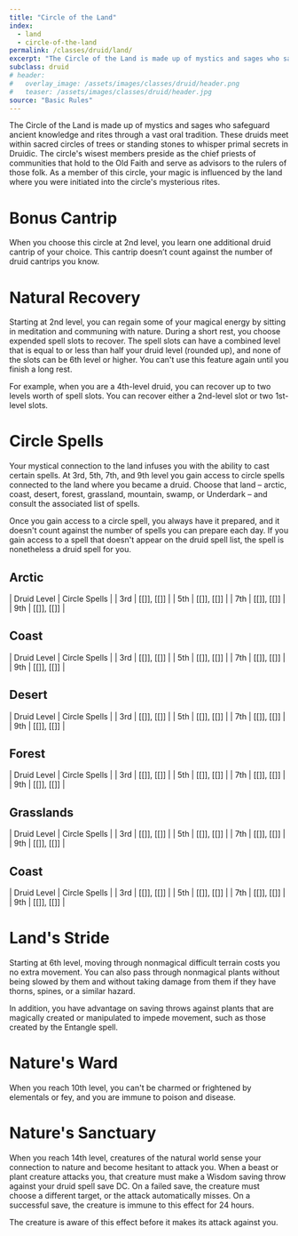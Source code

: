 ```yaml
---
title: "Circle of the Land"
index: 
  - land
  - circle-of-the-land
permalink: /classes/druid/land/
excerpt: "The Circle of the Land is made up of mystics and sages who safeguard ancient knowledge and rites through a vast oral tradition."
subclass: druid
# header:
#   overlay_image: /assets/images/classes/druid/header.png
#   teaser: /assets/images/classes/druid/header.jpg
source: "Basic Rules"
---
```

The Circle of the Land is made up of mystics and sages who safeguard ancient knowledge and rites through a vast oral tradition. These druids meet within sacred circles of trees or standing stones to whisper primal secrets in Druidic. The circle's wisest members preside as the chief priests of communities that hold to the Old Faith and serve as advisors to the rulers of those folk. As a member of this circle, your magic is influenced by the land where you were initiated into the circle's mysterious rites.

# Bonus Cantrip
When you choose this circle at 2nd level, you learn one additional druid cantrip of your choice. This cantrip doesn’t count against the number of druid cantrips you know.

# Natural Recovery
Starting at 2nd level, you can regain some of your magical energy by sitting in meditation and communing with nature. During a short rest, you choose expended spell slots to recover. The spell slots can have a combined level that is equal to or less than half your druid level (rounded up), and none of the slots can be 6th level or higher. You can't use this feature again until you finish a long rest.

For example, when you are a 4th-level druid, you can recover up to two levels worth of spell slots. You can recover either a 2nd-level slot or two 1st-level slots.

# Circle Spells
Your mystical connection to the land infuses you with the ability to cast certain spells. At 3rd, 5th, 7th, and 9th level you gain access to circle spells connected to the land where you became a druid. Choose that land – arctic, coast, desert, forest, grassland, mountain, swamp, or Underdark – and consult the associated list of spells.

Once you gain access to a circle spell, you always have it prepared, and it doesn't count against the number of spells you can prepare each day. If you gain access to a spell that doesn't appear on the druid spell list, the spell is nonetheless a druid spell for you.

## Arctic 

| Druid Level | Circle Spells |
| 3rd | [[]], [[]] |
| 5th | [[]], [[]] |
| 7th | [[]], [[]] |
| 9th | [[]], [[]] |

## Coast

| Druid Level | Circle Spells |
| 3rd | [[]], [[]] |
| 5th | [[]], [[]] |
| 7th | [[]], [[]] |
| 9th | [[]], [[]] |

## Desert 

| Druid Level | Circle Spells |
| 3rd | [[]], [[]] |
| 5th | [[]], [[]] |
| 7th | [[]], [[]] |
| 9th | [[]], [[]] |

## Forest

| Druid Level | Circle Spells |
| 3rd | [[]], [[]] |
| 5th | [[]], [[]] |
| 7th | [[]], [[]] |
| 9th | [[]], [[]] |

## Grasslands

| Druid Level | Circle Spells |
| 3rd | [[]], [[]] |
| 5th | [[]], [[]] |
| 7th | [[]], [[]] |
| 9th | [[]], [[]] |

## Coast

| Druid Level | Circle Spells |
| 3rd | [[]], [[]] |
| 5th | [[]], [[]] |
| 7th | [[]], [[]] |
| 9th | [[]], [[]] |

# Land's Stride
Starting at 6th level, moving through nonmagical difficult terrain costs you no extra movement. You can also pass through nonmagical plants without being slowed by them and without taking damage from them if they have thorns, spines, or a similar hazard.

In addition, you have advantage on saving throws against plants that are magically created or manipulated to impede movement, such as those created by the Entangle spell.

# Nature's Ward
When you reach 10th level, you can't be charmed or frightened by elementals or fey, and you are immune to poison and disease.

# Nature's Sanctuary
When you reach 14th level, creatures of the natural world sense your connection to nature and become hesitant to attack you. When a beast or plant creature attacks you, that creature must make a Wisdom saving throw against your druid spell save DC. On a failed save, the creature must choose a different target, or the attack automatically misses. On a successful save, the creature is immune to this effect for 24 hours.

The creature is aware of this effect before it makes its attack against you.